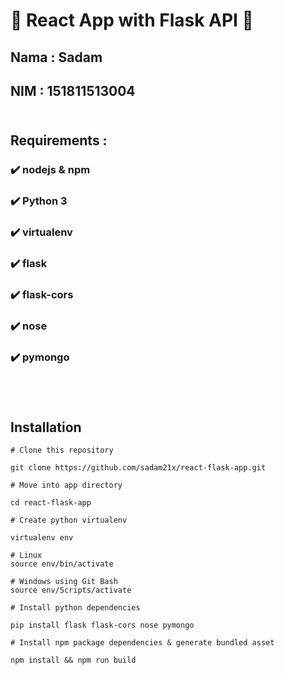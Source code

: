 # 🚀 React App with Flask API 🚀

## Nama : Sadam
## NIM : 151811513004 <br><br>

## Requirements :
### ✔️ nodejs & npm
### ✔️ Python 3
### ✔️ virtualenv
### ✔️ flask
### ✔️ flask-cors
### ✔️ nose
### ✔️ pymongo

## <br>

## Installation

```shell
# Clone this repository

git clone https://github.com/sadam21x/react-flask-app.git
```

```shell
# Move into app directory

cd react-flask-app
```

```shell
# Create python virtualenv

virtualenv env
```

```shell
# Linux
source env/bin/activate

# Windows using Git Bash
source env/Scripts/activate
```

```shell
# Install python dependencies

pip install flask flask-cors nose pymongo
```

```shell
# Install npm package dependencies & generate bundled asset

npm install && npm run build
```